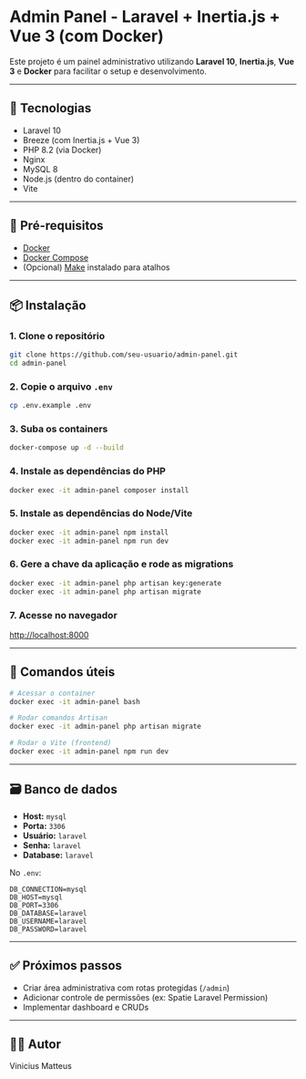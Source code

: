 # Admin Panel - Laravel + Inertia.js + Vue 3 (com Docker)

Este projeto é um painel administrativo utilizando **Laravel 10**, **Inertia.js**, **Vue 3** e **Docker** para facilitar o setup e desenvolvimento.

---

## 🚀 Tecnologias

- Laravel 10
- Breeze (com Inertia.js + Vue 3)
- PHP 8.2 (via Docker)
- Nginx
- MySQL 8
- Node.js (dentro do container)
- Vite

---

## 🐳 Pré-requisitos

- [Docker](https://www.docker.com/)
- [Docker Compose](https://docs.docker.com/compose/)
- (Opcional) [Make](https://www.gnu.org/software/make/) instalado para atalhos

---

## 📦 Instalação

### 1. Clone o repositório

```bash
git clone https://github.com/seu-usuario/admin-panel.git
cd admin-panel
```

### 2. Copie o arquivo `.env`

```bash
cp .env.example .env
```

### 3. Suba os containers

```bash
docker-compose up -d --build
```

### 4. Instale as dependências do PHP

```bash
docker exec -it admin-panel composer install
```

### 5. Instale as dependências do Node/Vite

```bash
docker exec -it admin-panel npm install
docker exec -it admin-panel npm run dev
```

### 6. Gere a chave da aplicação e rode as migrations

```bash
docker exec -it admin-panel php artisan key:generate
docker exec -it admin-panel php artisan migrate
```

### 7. Acesse no navegador

[http://localhost:8000](http://localhost:8000)

---

## 🧰 Comandos úteis

```bash
# Acessar o container
docker exec -it admin-panel bash

# Rodar comandos Artisan
docker exec -it admin-panel php artisan migrate

# Rodar o Vite (frontend)
docker exec -it admin-panel npm run dev
```

---

## 🗃 Banco de dados

- **Host:** `mysql`
- **Porta:** `3306`
- **Usuário:** `laravel`
- **Senha:** `laravel`
- **Database:** `laravel`

No `.env`:

```env
DB_CONNECTION=mysql
DB_HOST=mysql
DB_PORT=3306
DB_DATABASE=laravel
DB_USERNAME=laravel
DB_PASSWORD=laravel
```

---

## ✅ Próximos passos

- Criar área administrativa com rotas protegidas (`/admin`)
- Adicionar controle de permissões (ex: Spatie Laravel Permission)
- Implementar dashboard e CRUDs

---

## 👨‍💻 Autor

Vinicius Matteus

